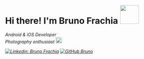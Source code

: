 # Hi there! I'm Bruno Frachia <img src="https://media.giphy.com/media/gM5qFksULw54NMWyry/giphy.gif?cid=ecf05e47opl5ulgrrbd0g5n1hggemhthkn1eer53fd9clato&rid=giphy.gif" width="60">
<p>
  <em>Android & iOS Developer<em/><br/>
  <em>Photography enthusiast <em/><img src="https://media.giphy.com/media/fV8czd6oXVGQkBnXO2/source.gif" width="20">
</p>

[![Linkedin: Bruno Frachia](https://img.shields.io/badge/-Bruno_Frachia-blue?style=flat-square&logo=Linkedin&logoColor=white&link=https://www.linkedin.com/in/bruno-frachia/)](https://www.linkedin.com/in/bruno-frachia/)
[![GitHub Bruno](https://img.shields.io/github/followers/brunofrachia?label=follow&style=social)](https://github.com/brunofrachia)
<!--
**brunofrachia/brunofrachia** is a ✨ _special_ ✨ repository because its `README.md` (this file) appears on your GitHub profile.

Here are some ideas to get you started:

- 🔭 I’m currently working on ...
- 🌱 I’m currently learning ...
- 👯 I’m looking to collaborate on ...
- 🤔 I’m looking for help with ...
- 💬 Ask me about ...
- 📫 How to reach me: ...
- 😄 Pronouns: ...
- ⚡ Fun fact: ...
-->

